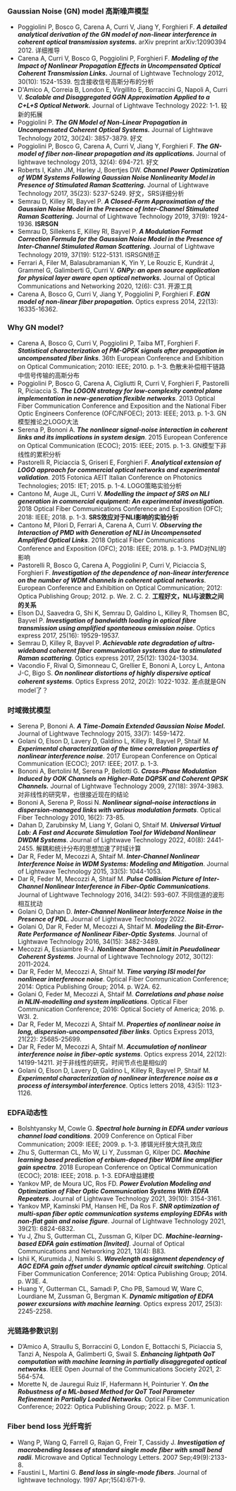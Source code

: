 ### Gaussian Noise (GN) model 高斯噪声模型
- Poggiolini P, Bosco G, Carena A, Curri V, Jiang Y, Forghieri F. _**A detailed analytical derivation of the GN model of non-linear interference in coherent optical transmission systems.**_ arXiv preprint arXiv:12090394 2012. 详细推导
- Carena A, Curri V, Bosco G, Poggiolini P, Forghieri F. _**Modeling of the Impact of Nonlinear Propagation Effects in Uncompensated Optical Coherent Transmission Links.**_ Journal of Lightwave Technology 2012, 30(10): 1524-1539. 包含接收信号高斯分布的分析
- D'Amico A, Correia B, London E, Virgillito E, Borraccini G, Napoli A, Curri V. _**Scalable and Disaggregated GGN Approximation Applied to a C+L+S Optical Network.**_ Journal of Lightwave Technology 2022: 1-1. 较新的拓展
- Poggiolini P. _**The GN Model of Non-Linear Propagation in Uncompensated Coherent Optical Systems.**_ Journal of Lightwave Technology 2012, 30(24): 3857-3879. 好文
- Poggiolini P, Bosco G, Carena A, Curri V, Jiang Y, Forghieri F. _**The GN-model of fiber non-linear propagation and its applications.**_ Journal of lightwave technology 2013, 32(4): 694-721. 好文
- Roberts I, Kahn JM, Harley J, Boertjes DW. _**Channel Power Optimization of WDM Systems Following Gaussian Noise Nonlinearity Model in Presence of Stimulated Raman Scattering.**_ Journal of Lightwave Technology 2017, 35(23): 5237-5249. 好文，SRS详细分析
- Semrau D, Killey RI, Bayvel P. _**A Closed-Form Approximation of the Gaussian Noise Model in the Presence of Inter-Channel Stimulated Raman Scattering.**_ Journal of Lightwave Technology 2019, 37(9): 1924-1936.  **ISRSGN**
- Semrau D, Sillekens E, Killey RI, Bayvel P. _**A Modulation Format Correction Formula for the Gaussian Noise Model in the Presence of Inter-Channel Stimulated Raman Scattering.**_ Journal of Lightwave Technology 2019, 37(19): 5122-5131. ISRSGN矫正
- Ferrari A, Filer M, Balasubramanian K, Yin Y, Le Rouzic E, Kundrát J, Grammel G, Galimberti G, Curri V. _**GNPy: an open source application for physical layer aware open optical networks.**_ Journal of Optical Communications and Networking 2020, 12(6): C31. 开源工具
- Carena A, Bosco G, Curri V, Jiang Y, Poggiolini P, Forghieri F. _**EGN model of non-linear fiber propagation.**_ Optics express 2014, 22(13): 16335-16362.

### Why GN model?
- Carena A, Bosco G, Curri V, Poggiolini P, Taiba MT, Forghieri F. **_Statistical characterization of PM-QPSK signals after propagation in uncompensated fiber links_**.  36th European Conference and Exhibition on Optical Communication; 2010: IEEE; 2010. p. 1-3. 色散未补偿相干链路中信号传输的高斯分布
- Poggiolini P, Bosco G, Carena A, Cigliutti R, Curri V, Forghieri F, Pastorelli R, Piciaccia S. **_The LOGON strategy for low-complexity control plane implementation in new-generation flexible networks_**.  2013 Optical Fiber Communication Conference and Exposition and the National Fiber Optic Engineers Conference (OFC/NFOEC); 2013: IEEE; 2013. p. 1-3. GN模型推论之LOGO大法
- Serena P, Bononi A. **_The nonlinear signal-noise interaction in coherent links and its implications in system design_**.  2015 European Conference on Optical Communication (ECOC); 2015: IEEE; 2015. p. 1-3. GN模型下非线性的累积分析
- Pastorelli R, Piciaccia S, Griseri E, Forghieri F. **_Analytical extension of LOGO approach for commercial optical networks and experimental validation_**.  2015 Fotonica AEIT Italian Conference on Photonics Technologies; 2015: IET; 2015. p. 1-4. LOGO策略实验分析
- Cantono M, Auge JL, Curri V. **_Modelling the impact of SRS on NLI generation in commercial equipment: An experimental investigation_**.  2018 Optical Fiber Communications Conference and Exposition (OFC); 2018: IEEE; 2018. p. 1-3. **SRS效应对于NLI影响的实验分析**
- Cantono M, Pilori D, Ferrari A, Carena A, Curri V. **_Observing the Interaction of PMD with Generation of NLI in Uncompensated Amplified Optical Links_**.  2018 Optical Fiber Communications Conference and Exposition (OFC); 2018: IEEE; 2018. p. 1-3. PMD对NLI的影响
- Pastorelli R, Bosco G, Carena A, Poggiolini P, Curri V, Piciaccia S, Forghieri F. **_Investigation of the dependence of non-linear interference on the number of WDM channels in coherent optical networks_**.  European Conference and Exhibition on Optical Communication; 2012: Optica Publishing Group; 2012. p. We. 2. C. 2. **工程好文，NLI与波数之间的关系**
- Elson DJ, Saavedra G, Shi K, Semrau D, Galdino L, Killey R, Thomsen BC, Bayvel P. **_Investigation of bandwidth loading in optical fibre transmission using amplified spontaneous emission noise_**. Optics express 2017, 25(16): 19529-19537.
- Semrau D, Killey R, Bayvel P. **_Achievable rate degradation of ultra-wideband coherent fiber communication systems due to stimulated Raman scattering_**. Optics express 2017, 25(12): 13024-13034.
- Vacondio F, Rival O, Simonneau C, Grellier E, Bononi A, Lorcy L, Antona J-C, Bigo S. **_On nonlinear distortions of highly dispersive optical coherent systems_**. Optics Express 2012, 20(2): 1022-1032. 差点就是GN model了？


### 时域微扰模型
- Serena P, Bononi A. **_A Time-Domain Extended Gaussian Noise Model._** Journal of Lightwave Technology 2015, 33(7): 1459-1472.
- Golani O, Elson D, Lavery D, Galdino L, Killey R, Bayvel P, Shtaif M. **_Experimental characterization of the time correlation properties of nonlinear interference noise_**.  2017 European Conference on Optical Communication (ECOC); 2017: IEEE; 2017. p. 1-3.
- Bononi A, Bertolini M, Serena P, Bellotti G. **_Cross-Phase Modulation Induced by OOK Channels on Higher-Rate DQPSK and Coherent QPSK Channels._** Journal of Lightwave Technology 2009, 27(18): 3974-3983. 对非线性的研究早，也很接近现在的结论
- Bononi A, Serena P, Rossi N. **_Nonlinear signal–noise interactions in dispersion-managed links with various modulation formats_**. Optical Fiber Technology 2010, 16(2): 73-85.
- Dahan D, Zarubinsky M, Liang Y, Golani O, Shtaif M. **_Universal Virtual Lab: A Fast and Accurate Simulation Tool for Wideband Nonlinear DWDM Systems_**. Journal of Lightwave Technology 2022, 40(8): 2441-2455. 解耦和统计分布的思想加速了时域计算
- Dar R, Feder M, Mecozzi A, Shtaif M. **_Inter-Channel Nonlinear Interference Noise in WDM Systems: Modeling and Mitigation_**. Journal of Lightwave Technology 2015, 33(5): 1044-1053.
- Dar R, Feder M, Mecozzi A, Shtaif M. **_Pulse Collision Picture of Inter-Channel Nonlinear Interference in Fiber-Optic Communications_**. Journal of Lightwave Technology 2016, 34(2): 593-607. 不同信道的波形相互扰动
- Golani O, Dahan D. **_Inter-Channel Nonlinear Interference Noise in the Presence of PDL_**. Journal of Lightwave Technology 2022.
- Golani O, Dar R, Feder M, Mecozzi A, Shtaif M. **_Modeling the Bit-Error-Rate Performance of Nonlinear Fiber-Optic Systems_**. Journal of Lightwave Technology 2016, 34(15): 3482-3489.
- Mecozzi A, Essiambre R-J. **_Nonlinear Shannon Limit in Pseudolinear Coherent Systems_**. Journal of Lightwave Technology 2012, 30(12): 2011-2024.
- Dar R, Feder M, Mecozzi A, Shtaif M. **_Time varying ISI model for nonlinear interference noise_**.  Optical Fiber Communication Conference; 2014: Optica Publishing Group; 2014. p. W2A. 62.
- Golani O, Feder M, Mecozzi A, Shtaif M. **_Correlations and phase noise in NLIN-modelling and system implications_**.  Optical Fiber Communication Conference; 2016: Optical Society of America; 2016. p. W3I. 2.
- Dar R, Feder M, Mecozzi A, Shtaif M. **_Properties of nonlinear noise in long, dispersion-uncompensated fiber links_**. Optics Express 2013, 21(22): 25685-25699.
- Dar R, Feder M, Mecozzi A, Shtaif M. **_Accumulation of nonlinear interference noise in fiber-optic systems_**. Optics express 2014, 22(12): 14199-14211. 对于非线性的研究，时间节点也是相似的
- Golani O, Elson D, Lavery D, Galdino L, Killey R, Bayvel P, Shtaif M. **_Experimental characterization of nonlinear interference noise as a process of intersymbol interference_**. Optics letters 2018, 43(5): 1123-1126.

### EDFA动态性
- Bolshtyansky M, Cowle G. **_Spectral hole burning in EDFA under various channel load conditions_**.  2009 Conference on Optical Fiber Communication; 2009: IEEE; 2009. p. 1-3. 掺铒光纤放大烧孔效应
- Zhu S, Gutterman CL, Mo W, Li Y, Zussman G, Kilper DC. **_Machine learning based prediction of erbium-doped fiber WDM line amplifier gain spectra_**.  2018 European Conference on Optical Communication (ECOC); 2018: IEEE; 2018. p. 1-3. EDFA增益建模
- Yankov MP, de Moura UC, Ros FD. **_Power Evolution Modeling and Optimization of Fiber Optic Communication Systems With EDFA Repeaters_**. Journal of Lightwave Technology 2021, 39(10): 3154-3161.
- Yankov MP, Kaminski PM, Hansen HE, Da Ros F. **_SNR optimization of multi-span fiber optic communication systems employing EDFAs with non-flat gain and noise figure_**. Journal of Lightwave Technology 2021, 39(21): 6824-6832.
- Yu J, Zhu S, Gutterman CL, Zussman G, Kilper DC. **_Machine-learning-based EDFA gain estimation [Invited]_**. Journal of Optical Communications and Networking 2021, 13(4): B83.
- Ishii K, Kurumida J, Namiki S. **_Wavelength assignment dependency of AGC EDFA gain offset under dynamic optical circuit switching_**.  Optical Fiber Communication Conference; 2014: Optica Publishing Group; 2014. p. W3E. 4.
- Huang Y, Gutterman CL, Samadi P, Cho PB, Samoud W, Ware C, Lourdiane M, Zussman G, Bergman K. **_Dynamic mitigation of EDFA power excursions with machine learning_**. Optics express 2017, 25(3): 2245-2258.

### 光链路参数识别
- D’Amico A, Straullu S, Borraccini G, London E, Bottacchi S, Piciaccia S, Tanzi A, Nespola A, Galimberti G, Swail S. **_Enhancing lightpath QoT computation with machine learning in partially disaggregated optical networks_**. IEEE Open Journal of the Communications Society 2021, 2: 564-574.
- Morette N, de Jauregui Ruiz IF, Hafermann H, Pointurier Y. **_On the Robustness of a ML-based Method for QoT Tool Parameter Refinement in Partially Loaded Networks_**.  Optical Fiber Communication Conference; 2022: Optica Publishing Group; 2022. p. M3F. 1.

### Fiber bend loss 光纤弯折
- Wang P, Wang Q, Farrell G, Rajan G, Freir T, Cassidy J. **_Investigation of macrobending losses of standard single mode fiber with small bend radii_**. Microwave and Optical Technology Letters. 2007 Sep;49(9):2133-8.
- Faustini L, Martini G. **_Bend loss in single-mode fibers_**. Journal of lightwave technology. 1997 Apr;15(4):671-9.